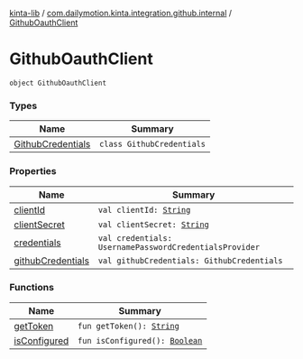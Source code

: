 [kinta-lib](../../index.md) / [com.dailymotion.kinta.integration.github.internal](../index.md) / [GithubOauthClient](./index.md)

# GithubOauthClient

`object GithubOauthClient`

### Types

| Name | Summary |
|---|---|
| [GithubCredentials](-github-credentials/index.md) | `class GithubCredentials` |

### Properties

| Name | Summary |
|---|---|
| [clientId](client-id.md) | `val clientId: `[`String`](https://kotlinlang.org/api/latest/jvm/stdlib/kotlin/-string/index.html) |
| [clientSecret](client-secret.md) | `val clientSecret: `[`String`](https://kotlinlang.org/api/latest/jvm/stdlib/kotlin/-string/index.html) |
| [credentials](credentials.md) | `val credentials: UsernamePasswordCredentialsProvider` |
| [githubCredentials](github-credentials.md) | `val githubCredentials: GithubCredentials` |

### Functions

| Name | Summary |
|---|---|
| [getToken](get-token.md) | `fun getToken(): `[`String`](https://kotlinlang.org/api/latest/jvm/stdlib/kotlin/-string/index.html) |
| [isConfigured](is-configured.md) | `fun isConfigured(): `[`Boolean`](https://kotlinlang.org/api/latest/jvm/stdlib/kotlin/-boolean/index.html) |
